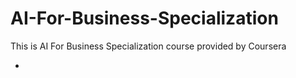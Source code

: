 # AI-For-Business-Specialization
This is AI For Business Specialization course provided by Coursera

- 
